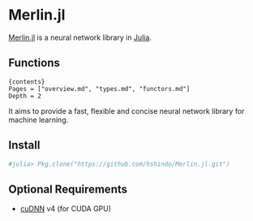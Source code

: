 # Merlin.jl

[Merlin.jl](https://github.com/hshindo/Merlin.jl) is a neural network library in [Julia](http://julialang.org/).

## Functions

    {contents}
    Pages = ["overview.md", "types.md", "functors.md"]
    Depth = 2

It aims to provide a fast, flexible and concise neural network library for machine learning.

## Install
```julia
#julia> Pkg.clone("https://github.com/hshindo/Merlin.jl.git")
```

## Optional Requirements
* [cuDNN](https://developer.nvidia.com/cudnn) v4 (for CUDA GPU)
